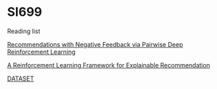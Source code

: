 # SI699

Reading list 

[Recommendations with Negative Feedback via Pairwise Deep Reinforcement Learning](https://arxiv.org/abs/1802.06501)

[A Reinforcement Learning Framework for Explainable Recommendation](https://ieeexplore.ieee.org/stamp/stamp.jsp?tp=&arnumber=8594883)


[DATASET](http://jmcauley.ucsd.edu/data/amazon/)
